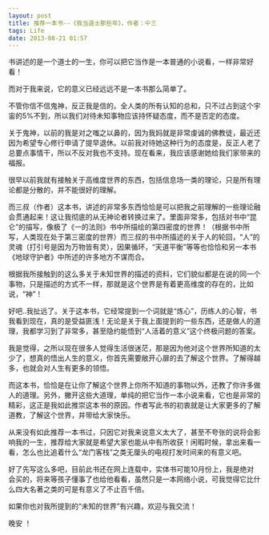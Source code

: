 ```yaml
---
layout: post
title: 推荐一本书--《我当道士那些年》，作者：仐三
tags: Life
date: 2013-08-21 01:57
---
```


书讲述的是一个道士的一生，你可以把它当作是一本普通的小说看，一样非常好看！ 

而对于我来说，它的意义已经远远不是一本书那么简单了。

不管你信不信鬼神，反正我是信的。全人类的所有认知的总和，只不过占到这个宇宙的5%不到，所以我们对待未知事物应该持怀疑态度，而不是否定的态度。

<!--more-->

关于鬼神，以前的我是对之嗤之以鼻的，因为我妈就是非常虔诚的佛教徒，最近还因为希望专心修行申请了提早退休。以前我对待她这种行为的态度是，反正人老了总要点事情干，所以不反对我也不支持。现在看来，我应该感谢她给我们家带来的福报。

很早以前我就有接触关于高维度世界的东西，包括信息场一类的理论，只是所有理论都是分散的，并不能很好的理解。 

而三叔（作者）这本书，讲述的非常多东西恰恰是可以把我之前理解的一些理论融会贯通起来！这让我彻底的从无神论者转换过来了。里面非常多，包括对书中“昆仑”的描写，像极了《一的法则》书中所描绘的第四密度的世界！（根据书中所写，人类现在处于第三密度的世界）而三叔的书中所描述的关于人的轮回，“人”的灵魂（打引号是因为万物皆有灵），因果循环，“天道平衡”等等也恰恰和另一本书《地球守护者》中所述的许多地方不谋而合。

根据我所接触到的这么多关于未知世界的描述的资料，它们貌似都是在说的同一个事物，只是描述的方式不一样，那就是这个世界是有着更高维度的存在的，比如说，“神”！

好吧..我扯远了。关于这本书，它经常提到一个词就是“炼心”，历练人的心智，书我看到现在，真的是受益匪浅！无论是关于我上面提到的一些东西，还是做人的道理，我都学习到了非常多，甚至隐约能悟到“人活着的意义”这个终极问题的答案。

我是觉得，之所以现在很多人觉得生活很迷茫，那是因为他对这个世界所知道的太少了，想真的悟出人生的意义，你首先需要敞开心扉的去了解这个世界。了解得越多，也就会对人生有更多的领悟。

而这本书，恰恰是在让你了解这个世界上你所不知道的事物以外，还教了你许多做人的道理。另外，撇开这些大道理，单纯的把它当作一本小说来看，它也是非常的精彩，这正是我如此推崇这本书的原因。作者写此书的初衷就是让大家更多的了解道教，了解这个世界，并带给大家快乐。

从来没有如此推荐一本书过，只因它对我来说意义太大了，甚至不夸张的说将会影响我的一生，推荐给大家就是希望大家也能从中有所收获！闲暇时候，拿出来看一看，怎么也比追着什么“龙门客栈”之类无厘头的电视打发时间来的有意义吧。

好了先写这么多吧，目前此书还在网上连载中，实体书可能10月份上，我是绝对会买的，将来等孩子懂事了也给他看看，虽然只是一本网络小说，可我觉得它比什么四大名著之类的可是有意义了不止百千倍。

如果你也对我所提到的“未知的世界”有兴趣，欢迎与我交流！

晚安 ！